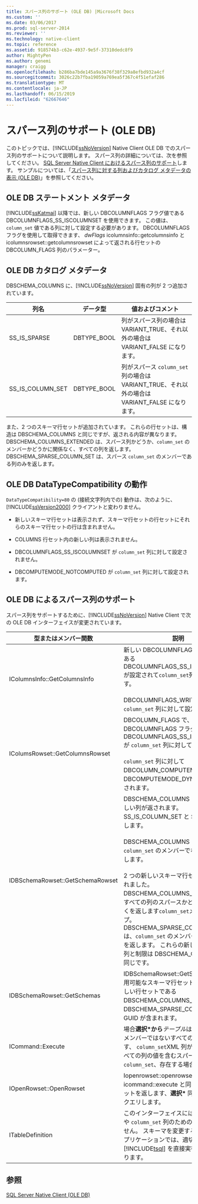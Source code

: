 ```yaml
---
title: スパース列のサポート (OLE DB) |Microsoft Docs
ms.custom: ''
ms.date: 03/06/2017
ms.prod: sql-server-2014
ms.reviewer: ''
ms.technology: native-client
ms.topic: reference
ms.assetid: 918574b3-c62e-4937-9e5f-37310dedc8f9
author: MightyPen
ms.author: genemi
manager: craigg
ms.openlocfilehash: b286ba7bde145a9a3676f38f329a8efbd932a4cf
ms.sourcegitcommit: 3026c22b7fba19059a769ea5f367c4f51efaf286
ms.translationtype: MT
ms.contentlocale: ja-JP
ms.lasthandoff: 06/15/2019
ms.locfileid: "62667646"
---
```

# <a name="sparse-columns-support-ole-db"></a>スパース列のサポート (OLE DB)
  このトピックでは、[!INCLUDE[ssNoVersion](../../../includes/ssnoversion-md.md)] Native Client OLE DB でのスパース列のサポートについて説明します。 スパース列の詳細については、次を参照してください。 [SQL Server Native Client におけるスパース列のサポート](../features/sparse-columns-support-in-sql-server-native-client.md)します。 サンプルについては、「[スパース列に対する列およびカタログ メタデータの表示 &#40;OLE DB&#41;](../../native-client-ole-db-how-to/display-column-and-catalog-metadata-for-sparse-columns-ole-db.md)」を参照してください。  
  
## <a name="ole-db-statement-metadata"></a>OLE DB ステートメント メタデータ  
 [!INCLUDE[ssKatmai](../../../includes/sskatmai-md.md)] 以降では、新しい DBCOLUMNFLAGS フラグ値である DBCOLUMNFLAGS_SS_ISCOLUMNSET を使用できます。 この値は、`column_set` 値である列に対して設定する必要があります。 DBCOLUMNFLAGS フラグを使用して取得できます、 *dwFlags* icolumnsinfo::getcolumnsinfo と icolumnsrowset::getcolumnsrowset によって返される行セットの DBCOLUMN_FLAGS 列のパラメーター。  
  
## <a name="ole-db-catalog-metadata"></a>OLE DB カタログ メタデータ  
 DBSCHEMA_COLUMNS に、[!INCLUDE[ssNoVersion](../../../includes/ssnoversion-md.md)] 固有の列が 2 つ追加されています。  
  
|列名|データ型|値およびコメント|  
|-----------------|---------------|---------------------|  
|SS_IS_SPARSE|DBTYPE_BOOL|列がスパース列の場合は VARIANT_TRUE、それ以外の場合は VARIANT_FALSE になります。|  
|SS_IS_COLUMN_SET|DBTYPE_BOOL|列がスパース `column_set` 列の場合は VARIANT_TRUE、それ以外の場合は VARIANT_FALSE になります。|  
  
 また、2 つのスキーマ行セットが追加されています。 これらの行セットは、構造は DBSCHEMA_COLUMNS と同じですが、返される内容が異なります。 DBSCHEMA_COLUMNS_EXTENDED は、スパース列かどうか、`column_set` のメンバーかどうかに関係なく、すべての列を返します。 DBSCHEMA_SPARSE_COLUMN_SET は、スパース `column_set` のメンバーである列のみを返します。  
  
## <a name="ole-db-datatypecompatibility-behavior"></a>OLE DB DataTypeCompatibility の動作  
 `DataTypeCompatibility=80` の (接続文字列内での) 動作は、次のように、[!INCLUDE[ssVersion2000](../../../includes/ssversion2000-md.md)] クライアントと変わりません。  
  
-   新しいスキーマ行セットは表示されず、スキーマ行セットの行セットにそれらのスキーマ行セットの行は含まれません。  
  
-   COLUMNS 行セット内の新しい列は表示されません。  
  
-   DBCOLUMNFLAGS_SS_ISCOLUMNSET が `column_set` 列に対して設定されません。  
  
-   DBCOMPUTEMODE_NOTCOMPUTED が `column_set` 列に対して設定されます。  
  
## <a name="ole-db-support-for-sparse-columns"></a>OLE DB によるスパース列のサポート  
 スパース列をサポートするために、[!INCLUDE[ssNoVersion](../../../includes/ssnoversion-md.md)] Native Client で次の OLE DB インターフェイスが変更されています。  
  
|型またはメンバー関数|説明|  
|-----------------------------|-----------------|  
|IColumnsInfo::GetColumnsInfo|新しい DBCOLUMNFLAGS フラグ値がある DBCOLUMNFLAGS_SS_ISCOLUMNSET が設定されて`column_set`列*dwFlags*します。<br /><br /> DBCOLUMNFLAGS_WRITE が `column_set` 列に対して設定されます。|  
|IColumsRowset::GetColumnsRowset|DBCOLUMN_FLAGS で、新しい DBCOLUMNFLAGS フラグ値である DBCOLUMNFLAGS_SS_ISCOLUMNSET が `column_set` 列に対して設定されます。<br /><br /> `column_set` 列に対して DBCOLUMN_COMPUTEMODE が DBCOMPUTEMODE_DYNAMIC に設定されます。|  
|IDBSchemaRowset::GetSchemaRowset|DBSCHEMA_COLUMNS には、2 つの新しい列が返されます。SS_IS_COLUMN_SET と SS_IS_SPARSE します。<br /><br /> DBSCHEMA_COLUMNS は、`column_set` のメンバーでない列のみを返します。<br /><br /> 2 つの新しいスキーマ行セットが追加されました。DBSCHEMA_COLUMNS_EXTENDED はすべての列のスパースかどうかに関係なくを返します`column_set`メンバーシップ。 DBSCHEMA_SPARSE_COLUMN_SET は、`column_set` のメンバーである列のみを返します。 これらの新しい行セットの列と制限は DBSCHEMA_COLUMNS と同じです。|  
|IDBSchemaRowset::GetSchemas|IDBSchemaRowset::GetSchemas の使用可能なスキーマ行セットの一覧に、新しい行セットである DBSCHEMA_COLUMNS_EXTENDED と DBSCHEMA_SPARSE_COLUMN_SET の GUID が含まれます。|  
|ICommand::Execute|場合**選択\*から***テーブル*は、スパースのメンバーではないすべての列を返します、 `column_set`XML 列が null 以外のすべての列の値を含むスパースのメンバー `column_set`、存在する場合。|  
|IOpenRowset::OpenRowset|Iopenrowset::openrowset が持つ icommand::execute と同じ列を含む行セットを返します、**選択\*** 同じテーブルにクエリします。|  
|ITableDefinition|このインターフェイスには、スパース列や `column_set` 列のための変更はありません。 スキーマを変更する必要のあるアプリケーションでは、適切な [!INCLUDE[tsql](../../../includes/tsql-md.md)] を直接実行する必要があります。|  
  
## <a name="see-also"></a>参照  
 [SQL Server Native Client &#40;OLE DB&#41;](sql-server-native-client-ole-db.md)  
  
  
